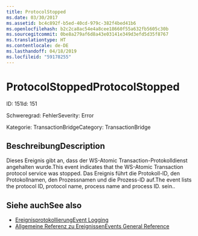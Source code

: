 ```yaml
---
title: ProtocolStopped
ms.date: 03/30/2017
ms.assetid: bc4c892f-b5ed-40cd-979c-382f4bed41b6
ms.openlocfilehash: b2c2ca8ac54e4a8cee18660f55a632fb5605c30b
ms.sourcegitcommit: 0be8a279af6d8a43e03141e349d3efd5d35f8767
ms.translationtype: HT
ms.contentlocale: de-DE
ms.lasthandoff: 04/18/2019
ms.locfileid: "59178255"
---
```

# <a name="protocolstopped"></a><span data-ttu-id="c301b-102">ProtocolStopped</span><span class="sxs-lookup"><span data-stu-id="c301b-102">ProtocolStopped</span></span>
<span data-ttu-id="c301b-103">ID: 151</span><span class="sxs-lookup"><span data-stu-id="c301b-103">Id: 151</span></span>  
  
 <span data-ttu-id="c301b-104">Schweregrad: Fehler</span><span class="sxs-lookup"><span data-stu-id="c301b-104">Severity: Error</span></span>  
  
 <span data-ttu-id="c301b-105">Kategorie: TransactionBridge</span><span class="sxs-lookup"><span data-stu-id="c301b-105">Category: TransactionBridge</span></span>  
  
## <a name="description"></a><span data-ttu-id="c301b-106">Beschreibung</span><span class="sxs-lookup"><span data-stu-id="c301b-106">Description</span></span>  
 <span data-ttu-id="c301b-107">Dieses Ereignis gibt an, dass der WS-Atomic Transaction-Protokolldienst angehalten wurde.</span><span class="sxs-lookup"><span data-stu-id="c301b-107">This event indicates that the WS-Atomic Transaction protocol service was stopped.</span></span> <span data-ttu-id="c301b-108">Das Ereignis führt die Protokoll-ID, den Protokollnamen, den Prozessnamen und die Prozess-ID auf.</span><span class="sxs-lookup"><span data-stu-id="c301b-108">The event lists the protocol ID, protocol name, process name and process ID.</span></span> <span data-ttu-id="c301b-109">sein.</span><span class="sxs-lookup"><span data-stu-id="c301b-109">.</span></span>  
  
## <a name="see-also"></a><span data-ttu-id="c301b-110">Siehe auch</span><span class="sxs-lookup"><span data-stu-id="c301b-110">See also</span></span>

- [<span data-ttu-id="c301b-111">Ereignisprotokollierung</span><span class="sxs-lookup"><span data-stu-id="c301b-111">Event Logging</span></span>](../../../../../docs/framework/wcf/diagnostics/event-logging/index.md)
- [<span data-ttu-id="c301b-112">Allgemeine Referenz zu Ereignissen</span><span class="sxs-lookup"><span data-stu-id="c301b-112">Events General Reference</span></span>](../../../../../docs/framework/wcf/diagnostics/event-logging/events-general-reference.md)
